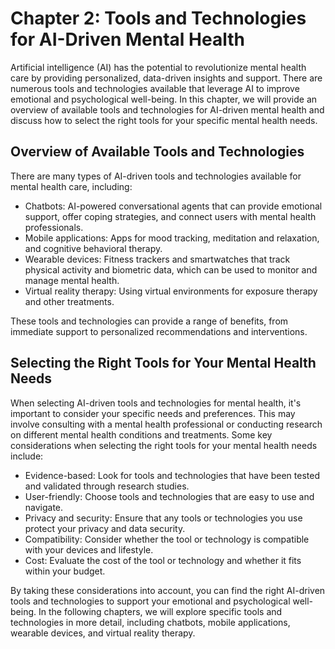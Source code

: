 Chapter 2: Tools and Technologies for AI-Driven Mental Health
=============================================================

Artificial intelligence (AI) has the potential to revolutionize mental health care by providing personalized, data-driven insights and support. There are numerous tools and technologies available that leverage AI to improve emotional and psychological well-being. In this chapter, we will provide an overview of available tools and technologies for AI-driven mental health and discuss how to select the right tools for your specific mental health needs.

Overview of Available Tools and Technologies
--------------------------------------------

There are many types of AI-driven tools and technologies available for mental health care, including:

* Chatbots: AI-powered conversational agents that can provide emotional support, offer coping strategies, and connect users with mental health professionals.
* Mobile applications: Apps for mood tracking, meditation and relaxation, and cognitive behavioral therapy.
* Wearable devices: Fitness trackers and smartwatches that track physical activity and biometric data, which can be used to monitor and manage mental health.
* Virtual reality therapy: Using virtual environments for exposure therapy and other treatments.

These tools and technologies can provide a range of benefits, from immediate support to personalized recommendations and interventions.

Selecting the Right Tools for Your Mental Health Needs
------------------------------------------------------

When selecting AI-driven tools and technologies for mental health, it's important to consider your specific needs and preferences. This may involve consulting with a mental health professional or conducting research on different mental health conditions and treatments. Some key considerations when selecting the right tools for your mental health needs include:

* Evidence-based: Look for tools and technologies that have been tested and validated through research studies.
* User-friendly: Choose tools and technologies that are easy to use and navigate.
* Privacy and security: Ensure that any tools or technologies you use protect your privacy and data security.
* Compatibility: Consider whether the tool or technology is compatible with your devices and lifestyle.
* Cost: Evaluate the cost of the tool or technology and whether it fits within your budget.

By taking these considerations into account, you can find the right AI-driven tools and technologies to support your emotional and psychological well-being. In the following chapters, we will explore specific tools and technologies in more detail, including chatbots, mobile applications, wearable devices, and virtual reality therapy.

